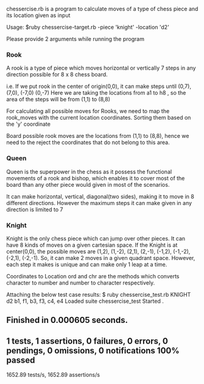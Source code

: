 <p> chessercise.rb is a program to calculate moves of a type of chess piece and its location given as input
</p>

Usage: $ruby chessercise-target.rb -piece 'knight' -location 'd2'

Please provide 2 arguments while running the program


<h3>Rook</h3>

<p> A rook is a type of piece which moves horizontal or vertically 7 steps in any direction possible for 
8 x 8 chess board.

i.e. If we put rook in the center of origin(0,0), it can make steps until (0,7), (7,0), (-7,0) (0,-7)
Here we are taking the locations from a1 to h8 , so the area of the steps will be from (1,1) to (8,8)
</p>

For calculating all possible moves for Rooks, we need to map the rook_moves with the current location coordinates.
Sorting them based on the 'y' coordinate

Board possible rook moves are the locations from (1,1) to (8,8),
hence we need to the reject the coordinates that do not belong to this area.

<h3>Queen</h3>
Queen is the superpower in the chess as it possess the functional movements of a rook and bishop,
which enables it to cover most of the board than any other piece would given in most of the scenarios.

It can make horizontal, vertical, diagonal(two sides), making it to move in 8 different directions.
However the maximum steps it can make given in any direction is limited to 7

<h3>Knight</h3>
Knight is the only chess piece which can jump over other pieces. It can have 8 kinds of moves on a given cartesian space.
If the Knight is at center(0,0), the possible moves are (1,2), (1,-2), (2,1), (2,-1), (-1,2), (-1,-2), (-2,1), (-2,-1).
So, it can make 2 moves in a given quadrant space. However, each step it makes is unique and can make only 1 leap at a time.

Coordinates to Location
ord and chr are the methods which converts character to number and number to character respectively.



Attaching the below test case results:
$ ruby chessercise_test.rb KNIGHT d2
b1, f1, b3, f3, c4, e4
Loaded suite chessercise_test
Started
.

Finished in 0.000605 seconds.
-------------------------------------------------------------------------------------------------------------------------------------------------------------------------------------
1 tests, 1 assertions, 0 failures, 0 errors, 0 pendings, 0 omissions, 0 notifications
100% passed
-------------------------------------------------------------------------------------------------------------------------------------------------------------------------------------
1652.89 tests/s, 1652.89 assertions/s

